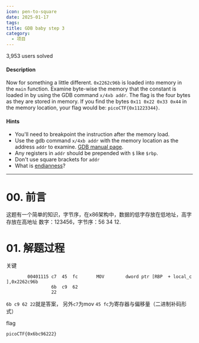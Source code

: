 ```yaml
---
icon: pen-to-square
date: 2025-01-17
tags: 
title: GDB baby step 3
category:
  - 项目
---
```

3,953 users solved
#### Description

Now for something a little different. `0x2262c96b` is loaded into memory in the `main` function. Examine byte-wise the memory that the constant is loaded in by using the GDB command `x/4xb addr`. The flag is the four bytes as they are stored in memory. If you find the bytes `0x11 0x22 0x33 0x44` in the memory location, your flag would be: `picoCTF{0x11223344}`.
#### Hints
- You'll need to breakpoint the instruction after the memory load.
- Use the gdb command `x/4xb addr` with the memory location as the address `addr` to examine. [GDB manual page](https://ftp.gnu.org/old-gnu/Manuals/gdb/html_node/gdb_55.html).
- Any registers in `addr` should be prepended with `$` like `$rbp`.
- Don't use square brackets for `addr`
- What is [endianness](https://en.wikipedia.org/wiki/Endianness)?

----
# 00. 前言
这题有一个简单的知识，字节序，在x86架构中，数据的低字存放在低地址，高字存放在高地址
数字：123456，字节序：56 34 12.
# 01. 解题过程
关键
```
        00401115 c7  45  fc       MOV        dword ptr [RBP  + local_c ],0x2262c96b
                 6b  c9  62 
                 22

```
`6b c9 62 22`就是答案，
另外`c7`为mov 
`45 fc`为寄存器与偏移量（二进制补码形式）

flag
```
picoCTF{0x6bc96222}
```